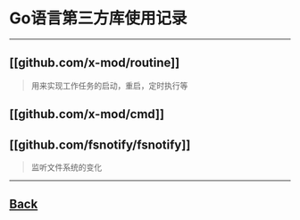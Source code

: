 # Go语言第三方库使用记录
---

[[github.com/x-mod/routine]]
---
>用来实现工作任务的启动，重启，定时执行等

[[github.com/x-mod/cmd]]
---
[[github.com/fsnotify/fsnotify]]
--
> 监听文件系统的变化










---
[Back](go-summary.md)
--